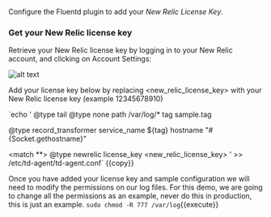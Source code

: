 Configure the Fluentd plugin to add your *New Relic License Key*.

### Get your New Relic license key
Retrieve your New Relic license key by logging in to your New Relic account, and clicking on Account Settings:

![alt text](https://raw.githubusercontent.com/polfliet/katacoda-scenarios/master/nr-logs/screenshots/nrlicense.gif?raw=true "License key")

Add your license key below by replacing <new_relic_license_key> with your New Relic license key (example 12345678910)

`echo '<source>
  @type tail
  <parse>
    @type none
  </parse>
  path /var/log/*
  tag sample.tag
</source>

<filter sample.tag>
  @type record_transformer
  <record>
    service_name ${tag}
    hostname "#{Socket.gethostname}"
  </record>
</filter>

<match **>
  @type newrelic
  license_key <new_relic_license_key>
</match>' >> /etc/td-agent/td-agent.conf`
{{copy}}

Once you have added your license key and sample configuration we will need to modify the permissions on our log files. For this demo, we are going to change all the permissions as an example, never do this in production, this is just an example.
`sudo chmod -R 777 /var/log`{{execute}}

